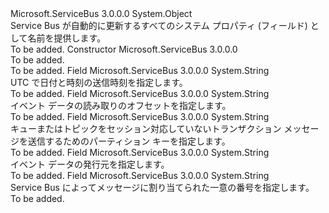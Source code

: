 <Type Name="EventDataSystemPropertyNames" FullName="Microsoft.ServiceBus.Messaging.EventDataSystemPropertyNames">
  <TypeSignature Language="C#" Value="public sealed class EventDataSystemPropertyNames" />
  <TypeSignature Language="ILAsm" Value=".class public auto ansi sealed beforefieldinit EventDataSystemPropertyNames extends System.Object" />
  <TypeSignature Language="DocId" Value="T:Microsoft.ServiceBus.Messaging.EventDataSystemPropertyNames" />
  <TypeSignature Language="VB.NET" Value="Public NotInheritable Class EventDataSystemPropertyNames" />
  <TypeSignature Language="F#" Value="type EventDataSystemPropertyNames = class" />
  <AssemblyInfo>
    <AssemblyName>Microsoft.ServiceBus</AssemblyName>
    <AssemblyVersion>3.0.0.0</AssemblyVersion>
  </AssemblyInfo>
  <Base>
    <BaseTypeName>System.Object</BaseTypeName>
  </Base>
  <Interfaces />
  <Docs>
    <summary>Service Bus が自動的に更新するすべてのシステム プロパティ (フィールド) として名前を提供します。</summary>
    <remarks>To be added.</remarks>
  </Docs>
  <Members>
    <Member MemberName=".ctor">
      <MemberSignature Language="C#" Value="public EventDataSystemPropertyNames ();" />
      <MemberSignature Language="ILAsm" Value=".method public hidebysig specialname rtspecialname instance void .ctor() cil managed" />
      <MemberSignature Language="DocId" Value="M:Microsoft.ServiceBus.Messaging.EventDataSystemPropertyNames.#ctor" />
      <MemberSignature Language="VB.NET" Value="Public Sub New ()" />
      <MemberType>Constructor</MemberType>
      <AssemblyInfo>
        <AssemblyName>Microsoft.ServiceBus</AssemblyName>
        <AssemblyVersion>3.0.0.0</AssemblyVersion>
      </AssemblyInfo>
      <Parameters />
      <Docs>
        <summary>To be added.</summary>
        <remarks>To be added.</remarks>
      </Docs>
    </Member>
    <Member MemberName="EnqueuedTimeUtc">
      <MemberSignature Language="C#" Value="public const string EnqueuedTimeUtc;" />
      <MemberSignature Language="ILAsm" Value=".field public static literal string EnqueuedTimeUtc" />
      <MemberSignature Language="DocId" Value="F:Microsoft.ServiceBus.Messaging.EventDataSystemPropertyNames.EnqueuedTimeUtc" />
      <MemberSignature Language="VB.NET" Value="Public Const EnqueuedTimeUtc As String " />
      <MemberSignature Language="F#" Value="val mutable EnqueuedTimeUtc : string" Usage="Microsoft.ServiceBus.Messaging.EventDataSystemPropertyNames.EnqueuedTimeUtc" />
      <MemberType>Field</MemberType>
      <AssemblyInfo>
        <AssemblyName>Microsoft.ServiceBus</AssemblyName>
        <AssemblyVersion>3.0.0.0</AssemblyVersion>
      </AssemblyInfo>
      <ReturnValue>
        <ReturnType>System.String</ReturnType>
      </ReturnValue>
      <Docs>
        <summary>UTC で日付と時刻の送信時刻を指定します。</summary>
        <remarks>To be added.</remarks>
      </Docs>
    </Member>
    <Member MemberName="Offset">
      <MemberSignature Language="C#" Value="public const string Offset;" />
      <MemberSignature Language="ILAsm" Value=".field public static literal string Offset" />
      <MemberSignature Language="DocId" Value="F:Microsoft.ServiceBus.Messaging.EventDataSystemPropertyNames.Offset" />
      <MemberSignature Language="VB.NET" Value="Public Const Offset As String " />
      <MemberSignature Language="F#" Value="val mutable Offset : string" Usage="Microsoft.ServiceBus.Messaging.EventDataSystemPropertyNames.Offset" />
      <MemberType>Field</MemberType>
      <AssemblyInfo>
        <AssemblyName>Microsoft.ServiceBus</AssemblyName>
        <AssemblyVersion>3.0.0.0</AssemblyVersion>
      </AssemblyInfo>
      <ReturnValue>
        <ReturnType>System.String</ReturnType>
      </ReturnValue>
      <Docs>
        <summary>イベント データの読み取りのオフセットを指定します。</summary>
        <remarks>To be added.</remarks>
      </Docs>
    </Member>
    <Member MemberName="PartitionKey">
      <MemberSignature Language="C#" Value="public const string PartitionKey;" />
      <MemberSignature Language="ILAsm" Value=".field public static literal string PartitionKey" />
      <MemberSignature Language="DocId" Value="F:Microsoft.ServiceBus.Messaging.EventDataSystemPropertyNames.PartitionKey" />
      <MemberSignature Language="VB.NET" Value="Public Const PartitionKey As String " />
      <MemberSignature Language="F#" Value="val mutable PartitionKey : string" Usage="Microsoft.ServiceBus.Messaging.EventDataSystemPropertyNames.PartitionKey" />
      <MemberType>Field</MemberType>
      <AssemblyInfo>
        <AssemblyName>Microsoft.ServiceBus</AssemblyName>
        <AssemblyVersion>3.0.0.0</AssemblyVersion>
      </AssemblyInfo>
      <ReturnValue>
        <ReturnType>System.String</ReturnType>
      </ReturnValue>
      <Docs>
        <summary>キューまたはトピックをセッション対応していないトランザクション メッセージを送信するためのパーティション キーを指定します。</summary>
        <remarks>To be added.</remarks>
      </Docs>
    </Member>
    <Member MemberName="Publisher">
      <MemberSignature Language="C#" Value="public const string Publisher;" />
      <MemberSignature Language="ILAsm" Value=".field public static literal string Publisher" />
      <MemberSignature Language="DocId" Value="F:Microsoft.ServiceBus.Messaging.EventDataSystemPropertyNames.Publisher" />
      <MemberSignature Language="VB.NET" Value="Public Const Publisher As String " />
      <MemberSignature Language="F#" Value="val mutable Publisher : string" Usage="Microsoft.ServiceBus.Messaging.EventDataSystemPropertyNames.Publisher" />
      <MemberType>Field</MemberType>
      <AssemblyInfo>
        <AssemblyName>Microsoft.ServiceBus</AssemblyName>
        <AssemblyVersion>3.0.0.0</AssemblyVersion>
      </AssemblyInfo>
      <ReturnValue>
        <ReturnType>System.String</ReturnType>
      </ReturnValue>
      <Docs>
        <summary>イベント データの発行元を指定します。</summary>
        <remarks>To be added.</remarks>
      </Docs>
    </Member>
    <Member MemberName="SequenceNumber">
      <MemberSignature Language="C#" Value="public const string SequenceNumber;" />
      <MemberSignature Language="ILAsm" Value=".field public static literal string SequenceNumber" />
      <MemberSignature Language="DocId" Value="F:Microsoft.ServiceBus.Messaging.EventDataSystemPropertyNames.SequenceNumber" />
      <MemberSignature Language="VB.NET" Value="Public Const SequenceNumber As String " />
      <MemberSignature Language="F#" Value="val mutable SequenceNumber : string" Usage="Microsoft.ServiceBus.Messaging.EventDataSystemPropertyNames.SequenceNumber" />
      <MemberType>Field</MemberType>
      <AssemblyInfo>
        <AssemblyName>Microsoft.ServiceBus</AssemblyName>
        <AssemblyVersion>3.0.0.0</AssemblyVersion>
      </AssemblyInfo>
      <ReturnValue>
        <ReturnType>System.String</ReturnType>
      </ReturnValue>
      <Docs>
        <summary>Service Bus によってメッセージに割り当てられた一意の番号を指定します。</summary>
        <remarks>To be added.</remarks>
      </Docs>
    </Member>
  </Members>
</Type>